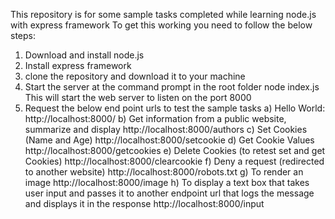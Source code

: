 This repository is for some sample tasks completed while learning node.js with express framework
To get this working you need to follow the below steps:
1) Download and install node.js
2) Install express framework
3) clone the repository and download it to your machine
4) Start the server at the command prompt in the root folder
   node index.js
   This will start the web server to listen on the port 8000
5) Request the below end point urls to test the sample tasks
   a) Hello World:
      http://localhost:8000/
   b) Get information from a public website, summarize and display
      http://localhost:8000/authors
   c) Set Cookies (Name and Age)
      http://localhost:8000/setcookie
   d) Get Cookie Values
      http://localhost:8000/getcookies
   e) Delete Cookies (to retest set and get Cookies)
      http://localhost:8000/clearcookie
   f) Deny a request (redirected to another website)
      http://localhost:8000/robots.txt
   g) To render an image
      http://localhost:8000/image
   h) To display a text box that takes user input and passes it to another endpoint url that logs the message and displays it in the response
      http://localhost:8000/input
